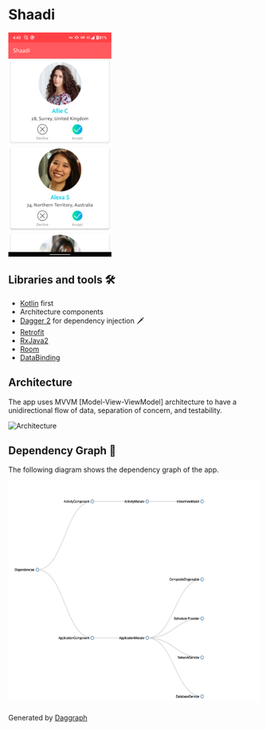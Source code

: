 # Shaadi

<img alt="Shaadi Main Page" height="450px" src="./pictures/shaadi_ss.png" />

## Libraries and tools 🛠

- [Kotlin](https://kotlinlang.org/) first
- Architecture components
- [Dagger 2](https://developer.android.com/training/dependency-injection) for dependency injection 🗡
- [Retrofit](https://square.github.io/retrofit/)
- [RxJava2](https://github.com/ReactiveX/RxJava)
- [Room](https://developer.android.com/training/data-storage/room)
- [DataBinding](https://developer.android.com/topic/libraries/data-binding)

## Architecture

The app uses MVVM [Model-View-ViewModel] architecture to have a unidirectional flow of data, separation of concern, and testability.

![Architecture](https://developer.android.com/topic/libraries/architecture/images/final-architecture.png)

## Dependency Graph 🔪

The following diagram shows the dependency graph of the app.

<img alt="News App Dependency Graph" height="450px" src="./pictures/dagger_graph.png" />

Generated by [Daggraph](https://github.com/dvdciri/daggraph)
